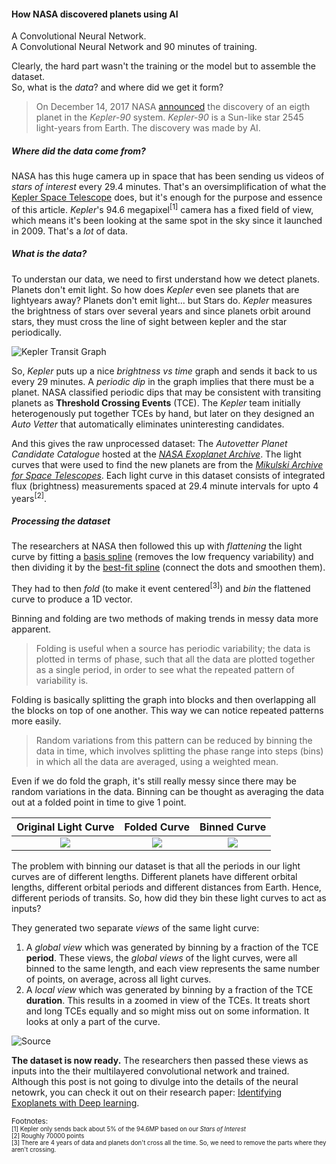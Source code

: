 #### How NASA discovered planets using AI

A Convolutional Neural Network.  
A Convolutional Neural Network and 90 minutes of training.  

Clearly, the hard part wasn't the training or the model but to assemble the dataset.  
So, what is the _data_? and where did we get it form?  

>On December 14, 2017 NASA [announced](https://www.nasa.gov/press-release/artificial-intelligence-nasa-data-used-to-discover-eighth-planet-circling-distant-star) the discovery of an eigth planet in the *Kepler-90* system. *Kepler-90* is a Sun-like star 2545 light-years from Earth. The discovery was made by AI.

##### Where did the data come from?

NASA has this huge camera up in space that has been sending us videos of _stars of interest_ every 29.4 minutes. That's an oversimplification of what the [Kepler Space Telescope](https://www.nasa.gov/mission_pages/kepler/main/index.html "Kepler Mission Homepage") does, but it's enough for the purpose and essence of this article. _Kepler_'s 94.6 megapixel<sup>[1]</sup> camera has a fixed field of view, which means it's been looking at the same spot in the sky since it launched in 2009. 
That's a _lot_ of data. 

##### What _is_ the data?

To understan our data, we need to first understand how we detect planets.
Planets don't emit light. So how does _Kepler_ even see planets that are lightyears away?
Planets don't emit light... but Stars do. _Kepler_ measures the brightness of stars over several years and since planets orbit around stars, they must cross the line of sight between kepler and the star periodically. 

![Kepler Transit Graph](assets/images/blog/space-ml/kepler-graph.webp "Kepler Transit Graph")  

So, _Kepler_ puts up a nice _brightness vs time_ graph and sends it back to us every 29 minutes. A _periodic dip_ in the graph implies that there must be a planet. NASA classified periodic dips that may be consistent with transiting planets as **Threshold Crossing Events** (TCE). The _Kepler_ team initially heterogenously put together TCEs by hand, but later on they designed an _Auto Vetter_ that automatically eliminates uninteresting candidates. 

And this gives the raw unprocessed dataset: The _Autovetter Planet Candidate Catalogue_ hosted at the _[NASA Exoplanet Archive](http://exoplanetarchive.ipac.caltech.edu/)_. The light curves that were used to find the new planets are from the _[Mikulski Archive for Space Telescopes](http://archive.stsci.edu/)_. Each light curve in this dataset consists of integrated flux (brightness) measurements spaced at 29.4 minute intervals for upto 4 years<sup>[2]</sup>.


##### Processing the dataset

The researchers at NASA then followed this up with _flattening_ the light curve by fitting a [basis spline](https://en.wikipedia.org/wiki/B-spline) (removes the low frequency variability) and then dividing it by the [best-fit spline](https://en.wikipedia.org/wiki/Curve_fitting) (connect the dots and smoothen them).

They had to then _fold_ (to make it event centered<sup>[3]</sup>) and _bin_ the flattened curve to produce a 1D vector. 

Binning and folding are two methods of making trends in messy data more apparent.

>Folding is useful when a source has periodic variability; the data is plotted in terms of phase, such that all the data are plotted together as a single period, in order to see what the repeated pattern of variability is. 

Folding is basically splitting the graph into blocks and then overlapping all the blocks on top of one another. This way we can notice repeated patterns more easily.
>Random variations from this pattern can be reduced by binning the data in time, which involves splitting the phase range into steps (bins) in which all the data are averaged, using a weighted mean.

Even if we do fold the graph, it's still really messy since there may be random variations in the data. Binning can be thought as averaging the data out at a folded point in time to give 1 point.

Original Light Curve |  Folded Curve      |   Binned Curve
:-------------------:|:------------------:|:--------------------:
![](assets/images/blog/space-ml/lightcurve.webp)  |![](assets/images/blog/space-ml/foldedcurve.webp)| ![](assets/images/blog/space-ml/binnedcurve.webp)

The problem with binning our dataset is that all the periods in our light curves are of different lengths. Different planets have different orbital lengths, different orbital periods and different distances from Earth. Hence, different periods of transits. So, how did they bin these light curves to act as inputs?

They generated two separate _views_ of the same light curve:
   1. A _global view_ which was generated by binning by a fraction of the TCE **period**. These views, the _global views_ of the light curves, were all binned to the same length, and each view represents the same number of points, on average, across all light curves.  
   2. A _local view_ which was generated by binning by a fraction of the TCE **duration**. This results in a zoomed in view of the TCEs. It treats short and long TCEs equally and so might miss out on some information. It looks at only a part of the curve.


![Source](assets/images/blog/space-ml/binning_example.webp)

**The dataset is now ready.**
The researchers then passed these views as inputs into the their multilayered convolutional network and trained. Although this post is not going to divulge into the details of the neural netowrk, you can check it out on their research paper: [Identifying Exoplanets with Deep learning](https://www.cfa.harvard.edu/~avanderb/kepler90i.pdf).


<sup> Footnotes:  
<sup>[1] Kepler only sends back about 5% of the 94.6MP based on our _Stars of Interest_</sup>  
<sup>[2] Roughly 70000 points </sup>  
<sup>[3] There are 4 years of data and planets don't cross all the time. So, we need to remove the parts where they aren't crossing.</sup>  